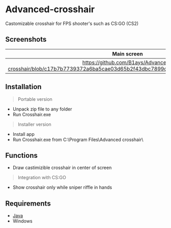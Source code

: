 # Advanced-crosshair
Castomizable crosshair for FPS shooter's such as CS:GO (CS2)

## Screenshots
|  Main screen |  Color settings screen |
| :------------: | :------------: |
| https://github.com/B1ays/Advanced-crosshair/blob/c17b7b7739372a6ba5cae03d65b2f43dbc7899d2/Screenshots/screenshot_1.png |  https://github.com/B1ays/Advanced-crosshair/blob/c17b7b7739372a6ba5cae03d65b2f43dbc7899d2/Screenshots/screenshot_2.png |

## Installation
> Portable version
* Unpack zip file to any folder
* Run Crosshair.exe
> Installer version
* Install app
* Run Crosshair.exe from C:\Program Files\Advanced crosshair\

## Functions
- Draw castimizible crosshair in center of screen
> Integration with CS:GO
- Show crosshair only while sniper riffle in hands

## Requirements
- [Java](https://www.java.com/ru/download/ie_manual.jsp?locale=ru "Java")
- Windows
